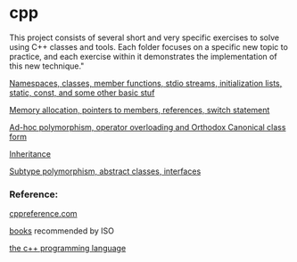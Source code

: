 # cpp

This project consists of several short and very specific exercises to solve using C++ classes and tools. Each folder focuses on a specific new topic to practice, and each exercise within it demonstrates the implementation of this new technique."

[Namespaces, classes, member functions, stdio streams, initialization lists, static, const, and some other basic stuf](./cpp00)

[Memory allocation, pointers to members, references, switch statement](./cpp01)

[Ad-hoc polymorphism, operator overloading and Orthodox Canonical class form](./cpp02)

[Inheritance](./cpp03)

[Subtype polymorphism, abstract classes, interfaces](./cpp04)

### Reference:

[cppreference.com](https://en.cppreference.com/w/Main_Page)

[books](https://isocpp.org/get-started) recommended by ISO

[the c++ programming language](./the_cpp_programming_language.pdf)
